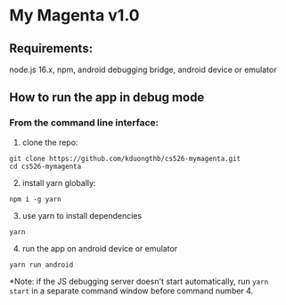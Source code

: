 #    My Magenta v1.0
## Requirements: 
node.js 16.x, npm, android debugging bridge, android device or emulator
## How to run the app in debug mode
### From the command line interface:
1. clone the repo:
```
git clone https://github.com/kduongthb/cs526-mymagenta.git
cd cs526-mymagenta
```
2. install yarn globally:
```
npm i -g yarn
```
3. use yarn to install dependencies
```
yarn
```
4. run the app on android device or emulator
```
yarn run android
```
*Note: if the JS debugging server doesn't start automatically, run `yarn start` in a separate command window before command number 4.

